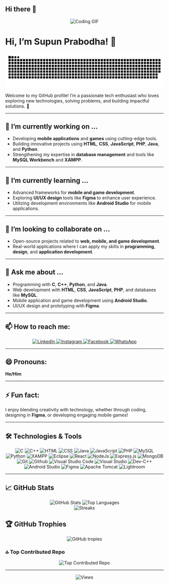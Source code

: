 ## Hi there 👋

<!--
**SupunPrabodha/SupunPrabodha** is a ✨ _special_ ✨ repository because its `README.md` (this file) appears on your GitHub profile.

Here are some ideas to get you started:

- 🔭 I’m currently working on ...
- 🌱 I’m currently learning ...
- 👯 I’m looking to collaborate on ...
- 🤔 I’m looking for help with ...
- 💬 Ask me about ...
- 📫 How to reach me: ...
- 😄 Pronouns: ...
- ⚡ Fun fact: ...
-->

<p align="center">
  <img src="https://media.giphy.com/media/u2pmTWUi0MXjyrMaVj/giphy.gif?cid=790b7611wf79qly8p72n85htatikdog8aax4z6ufixpwyfbp&ep=v1_gifs_search&rid=giphy.gif&ct=g" alt="Coding GIF" width="300">
</p>

# Hi, I’m Supun Prabodha! 👋  

<p align="center">
  <img  src="https://raw.githubusercontent.com/Elanza-48/Elanza-48/main/resources/img/github-contribution-grid-snake.svg"
    alt="example" />
</p>

Welcome to my GitHub profile! I’m a passionate tech enthusiast who loves exploring new technologies, solving problems, and building impactful solutions. 🚀  

---

## 🔭 I’m currently working on ...
- Developing **mobile applications** and **games** using cutting-edge tools.  
- Building innovative projects using **HTML**, **CSS**, **JavaScript**, **PHP**, **Java**, and **Python**.  
- Strengthening my expertise in **database management** and tools like **MySQL Workbench** and **XAMPP**.  

---

## 🌱 I’m currently learning ...
- Advanced frameworks for **mobile and game development**.  
- Exploring **UI/UX design** tools like **Figma** to enhance user experience.  
- Utilizing development environments like **Android Studio** for mobile applications.  

---

## 👯 I’m looking to collaborate on ...
- Open-source projects related to **web, mobile, and game development**.  
- Real-world applications where I can apply my skills in **programming**, **design**, and **application development**.  

---

## 💬 Ask me about ...
- Programming with **C**, **C++**, **Python**, and **Java**.  
- Web development with **HTML**, **CSS**, **JavaScript**, **PHP**, and databases like **MySQL**.  
- Mobile application and game development using **Android Studio**.  
- UI/UX design and prototyping with **Figma**.  

---

## 📫 How to reach me:
<p align="center">
  <a href="https://www.linkedin.com/in/supun-prabodha-liyanage/" target="_blank">
    <img src="https://img.shields.io/badge/LinkedIn-0A66C2?style=for-the-badge&logo=linkedin&logoColor=white" alt="LinkedIn">
  </a>
  <a href="https://www.instagram.com/supun/profilecard/?igsh=aWFkMnV0dmNvbnlw" target="_blank">
    <img src="https://img.shields.io/badge/Instagram-E4405F?style=for-the-badge&logo=instagram&logoColor=white" alt="Instagram">
  </a>
  <a href="https://www.facebook.com/profile.php?id=100078227186023&mibextid=ZbWKwL" target="_blank">
    <img src="https://img.shields.io/badge/Facebook-1877F2?style=for-the-badge&logo=facebook&logoColor=white" alt="Facebook">
  </a>
  <a href="https://wa.me/711911015" target="_blank">
    <img src="https://img.shields.io/badge/WhatsApp-25D366?style=for-the-badge&logo=whatsapp&logoColor=white" alt="WhatsApp">
  </a>
</p>

---

## 😄 Pronouns:
**He/Him**

---

## ⚡ Fun fact:
I enjoy blending creativity with technology, whether through coding, designing in **Figma**, or developing engaging mobile games!

---

## 🛠️ Technologies & Tools
<p align="center">
  <img src="https://img.shields.io/badge/C-A8B9CC?style=for-the-badge&logo=c&logoColor=white" alt="C">
  <img src="https://img.shields.io/badge/C++-00599C?style=for-the-badge&logo=cplusplus&logoColor=white" alt="C++">
  <img src="https://img.shields.io/badge/HTML-E34F26?style=for-the-badge&logo=html5&logoColor=white" alt="HTML">
  <img src="https://img.shields.io/badge/CSS-1572B6?style=for-the-badge&logo=css3&logoColor=white" alt="CSS">
  <img src="https://img.shields.io/badge/Java-007396?style=for-the-badge&logo=java&logoColor=white" alt="Java">
  <img src="https://img.shields.io/badge/JavaScript-F7DF1E?style=for-the-badge&logo=javascript&logoColor=black" alt="JavaScript">
  <img src="https://img.shields.io/badge/PHP-777BB4?style=for-the-badge&logo=php&logoColor=white" alt="PHP">
  <img src="https://img.shields.io/badge/MySQL-4479A1?style=for-the-badge&logo=mysql&logoColor=white" alt="MySQL">
  <img src="https://img.shields.io/badge/Python-3776AB?style=for-the-badge&logo=python&logoColor=white" alt="Python">
  <img src="https://img.shields.io/badge/XAMPP-FB7A24?style=for-the-badge&logo=xampp&logoColor=white" alt="XAMPP">
  <img src="https://img.shields.io/badge/Eclipse-2C2255?style=for-the-badge&logo=eclipse&logoColor=white" alt="Eclipse">
  <img src="https://img.shields.io/badge/react-%2320232a.svg?style=for-the-badge&logo=react&logoColor=%2361DAFB" alt="React">
  <img src="https://img.shields.io/badge/node.js-6DA55F?style=for-the-badge&logo=node.js&logoColor=white" alt="NodeJs">
  <img src="https://img.shields.io/badge/express.js-%23404d59.svg?style=for-the-badge&logo=express&logoColor=%2361DAFB" alt="Express.js">
  <img src="https://img.shields.io/badge/MongoDB-%234ea94b.svg?style=for-the-badge&logo=mongodb&logoColor=white" alt="MongoDB">
  <img src="https://img.shields.io/badge/git-%23F05033.svg?style=for-the-badge&logo=git&logoColor=white" alt="Git">
  <img src="https://img.shields.io/badge/github-%23121011.svg?style=for-the-badge&logo=github&logoColor=white" alt="Github">
  <img src="https://img.shields.io/badge/VS%20Code-0078D4?style=for-the-badge&logo=visualstudiocode&logoColor=white" alt="Visual Studio Code">
  <img src="https://img.shields.io/badge/Visual%20Studio-5C2D91?style=for-the-badge&logo=visualstudio&logoColor=white" alt="Visual Studio">
  <img src="https://img.shields.io/badge/DevC++-2C2C2C?style=for-the-badge&logo=cplusplus&logoColor=white" alt="Dev-C++">
  <img src="https://img.shields.io/badge/Android%20Studio-3DDC84?style=for-the-badge&logo=androidstudio&logoColor=white" alt="Android Studio">
  <img src="https://img.shields.io/badge/Figma-F24E1E?style=for-the-badge&logo=figma&logoColor=white" alt="Figma">
  <img src="https://img.shields.io/badge/Tomcat-F8DC75?style=for-the-badge&logo=apachetomcat&logoColor=black" alt="Apache Tomcat">
  <img src="https://img.shields.io/badge/Lightroom-31A8FF?style=for-the-badge&logo=adobelightroom&logoColor=white" alt="Lightroom">
</p>

---

## 📈 GitHub Stats
<p align="center">
  <img src="https://github-readme-stats.vercel.app/api?username=SupunPrabodha&show_icons=true&theme=radical" alt="GitHub Stats" width="400">
  <img src="https://github-readme-stats.vercel.app/api/top-langs/?username=SupunPrabodha&layout=compact&theme=radical" alt="Top Languages" width="400">
<br><img src="https://github-readme-streak-stats.herokuapp.com/?user=SupunPrabodha&theme=dark&hide_border=false" alt="Streaks" width="400">
  
</p>



## 🏆 GitHub Trophies

<p align="center"> 
<img src="https://github-profile-trophy.vercel.app/?username=SupunPrabodha&theme=radical&no-frame=false&no-bg=false&margin-w=4" alt="GitHub tropies">
</p>
  
### 🔝 Top Contributed Repo

<p align="center"> 
<img src="https://github-contributor-stats.vercel.app/api?username=SupunPrabodha&limit=5&theme=dark&combine_all_yearly_contributions=true" alt="Top Contributed Repo">
</p>

---

<!-- <p align="center"> <img src="https://visitcount.itsvg.in/api?id=SupunPrabodha&icon=0&color=0" alt="Views"> </p> -->

<p align="center"> 
  <img src="https://komarev.com/ghpvc/?username=SupunPrabodha&color=blueviolet" alt="Views" /> 
</p>
<!-- Proudly created with GPRM ( https://gprm.itsvg.in ) -->
